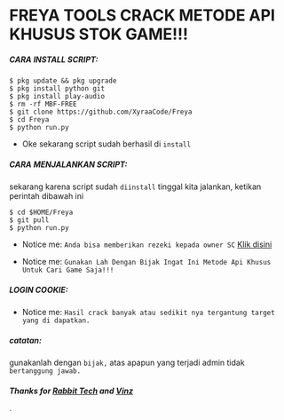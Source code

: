 # FREYA TOOLS CRACK METODE API KHUSUS STOK GAME!!!

<h5 align="left">CARA INSTALL SCRIPT:</h5>


    $ pkg update && pkg upgrade
    $ pkg install python git
    $ pkg install play-audio
    $ rm -rf MBF-FREE
    $ git clone https://github.com/XyraaCode/Freya
    $ cd Freya
    $ python run.py

- Oke sekarang script sudah berhasil di ```install```

<h5 align="left">CARA MENJALANKAN SCRIPT:</h5>

sekarang karena script sudah ```diinstall``` tinggal kita jalankan, ketikan perintah dibawah ini


    $ cd $HOME/Freya
    $ git pull
    $ python run.py


- Notice me: ```Anda bisa memberikan rezeki kepada owner SC``` <a href="https://wa.me/+6281221523195">Klik disini</a>

- Notice me: ```Gunakan Lah Dengan Bijak Ingat Ini Metode Api Khusus Untuk Cari Game Saja!!!```

<h5 align="left">LOGIN COOKIE:</h5>

- Notice me: ```Hasil crack banyak atau sedikit nya tergantung target yang di dapatkan.```

<h5 align="left">catatan:</h5>

gunakanlah dengan ```bijak,``` atas apapun yang terjadi admin tidak ```bertanggung jawab.```

<h5 align="left">Thanks for <a href="https://github.com/rabbittechnologi">Rabbit Tech</a> and <a href="https://github.com/VinzSector">Vinz</a></h5>`